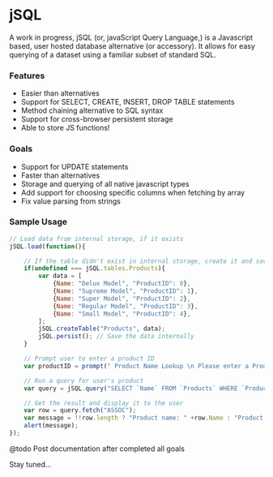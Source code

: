 # jSQL

A work in progress, jSQL (or, javaScript Query Language,) is a Javascript based, user hosted database alternative (or accessory). It allows for easy querying of a dataset using a familiar subset of standard SQL.

### Features
 - Easier than alternatives
 - Support for SELECT, CREATE, INSERT, DROP TABLE statements
 - Method chaining alternative to SQL syntax
 - Support for cross-browser persistent storage
 - Able to store JS functions!
 
### Goals
 - Support for UPDATE statements
 - Faster than alternatives
 - Storage and querying of all native javascript types
 - Add support for choosing specific columns when fetching by array
 - Fix value parsing from strings
 
### Sample Usage
```javascript
// Load data from internal storage, if it exists
jSQL.load(function(){

	// If the table didn't exist in internal storage, create it and save it to internal storage
	if(undefined === jSQL.tables.Products){
		var data = [
			{Name: "Delux Model", "ProductID": 0},
			{Name: "Supreme Model", "ProductID": 1},
			{Name: "Super Model", "ProductID": 2},
			{Name: "Regular Model", "ProductID": 3},
			{Name: "Small Model", "ProductID": 4},
		];
		jSQL.createTable("Products", data);
		jSQL.persist(); // Save the data internally
	}

	// Prompt user to enter a product ID
	var productID = prompt(" Product Name Lookup \n Please enter a Product ID#:");

	// Run a query for user's product
	var query = jSQL.query("SELECT `Name` FROM `Products` WHERE `ProductID` = '" +productID+ "'").execute();

	// Get the result and display it to the user
	var row = query.fetch("ASSOC");
	var message = !!row.length ? "Product name: " +row.Name : "Product not found.";
	alert(message);
});

```

@todo Post documentation after completed all goals

Stay tuned...
